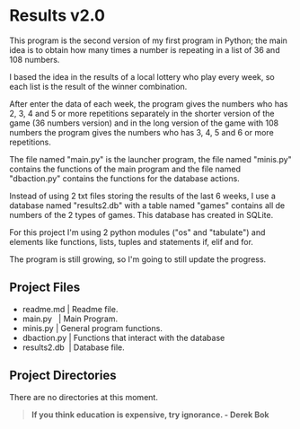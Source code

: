 # Results v2.0

This program is the second version of my first program in Python; the main idea is to obtain how many times a number is repeating in a list of 36 and 108 numbers.

I based the idea in the results of a local lottery who play every week, so each list is the result of the winner combination.

After enter the data of each week, the program gives the numbers who has 2, 3, 4 and 5 or more repetitions separately in the shorter version of the game (36 numbers version) and in the long version of the game with 108 numbers the program gives the numbers who has 3, 4, 5 and 6 or more repetitions.

The file named "main.py" is the launcher program, the file named "minis.py" contains the functions of the main program and the file named "dbaction.py" contains the functions for the database actions.

Instead of using 2 txt files storing the results of the last 6 weeks, I use a database named "results2.db" with a table named "games" contains all de numbers of the 2 types of games. This database has created in SQLite.

For this project I'm using 2 python modules ("os" and "tabulate") and elements like functions, lists, tuples and statements if, elif and for.  

The program is still growing, so I'm going to still update the progress.
  

## Project Files
- readme.md | Readme file.
- main.py   | Main Program.
- minis.py       | General program functions.
- dbaction.py | Functions that interact with the database
- results2.db  | Database file.


## Project Directories
There are no directories at this moment.
  
  
> **If you think education is expensive, try ignorance. - Derek Bok**